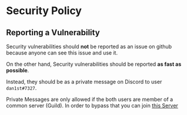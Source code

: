 # Security Policy

## Reporting a Vulnerability

Security vulnerabilities should **not** be reported as an issue on github because anyone can see this issue and use it.

On the other hand, Security vulnerabilities should be reported **as fast as possible**.

Instead, they should be as a private message on Discord to user `dan1st#7327`.

Private Messages are only allowed if the both users are member of a common server (Guild).
In order to bypass that you can join [this Server](https://discord.gg/sxnn5s)